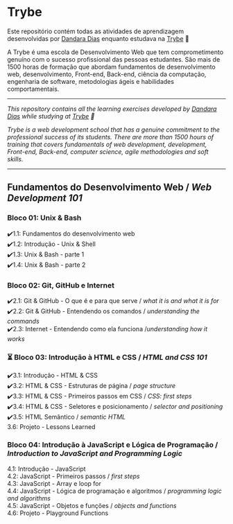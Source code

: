 # Trybe

Este repositório contém todas as atividades de aprendizagem desenvolvidas por <a href="https://www.linkedin.com/in/dandara-dias/">Dandara Dias</a> enquanto estudava na <a href="https://www.betrybe.com/">Trybe</a> 🚀

A Trybe é uma escola de Desenvolvimento Web que tem comprometimento genuíno com o sucesso profissional das pessoas estudantes. São mais de 1500 horas de formação que abordam fundamentos de desenvolvimento web, desenvolvimento, Front-end, Back-end, ciência da computação, engenharia de software, metodologias ágeis e habilidades comportamentais.

* * *

<em>This repository contains all the learning exercises developed by <a href="https://www.linkedin.com/in/dandara-dias/">Dandara Dias</a> while studying at <a href="https://www.betrybe.com/">Trybe</a> 🚀
  
Trybe is a web development school that has a genuine commitment to the professional success of its students. There are more than 1500 hours of training that covers fundamentals of web development, development, Front-end, Back-end, computer science, agile methodologies and soft skills.</em>

***

## Fundamentos do Desenvolvimento Web / <em>Web Development 101</em>

### Bloco 01: Unix & Bash
✔️1.1: Fundamentos do desenvolvimento web<br>
✔️1.2: Introdução - Unix & Shell<br>
✔️1.3: Unix & Bash - parte 1<br>
✔️1.4: Unix & Bash - parte 2<br>

### Bloco 02: Git, GitHub e Internet
✔️2.1: Git & GitHub - O que é e para que serve / <em>what it is and what it is for</em><br>
✔️2.2: Git & GitHub - Entendendo os comandos / <em>understanding the commands</em><br>
✔️2.3: Internet - Entendendo como ela funciona /<em>understanding how it works</em><br>

### ⏳ Bloco 03: Introdução à HTML e CSS / <em>HTML and CSS 101</em>
✔️3.1: Introdução - HTML & CSS <br>
✔️3.2: HTML & CSS - Estruturas de página / <em>page structure</em><br>
✔️3.3: HTML & CSS - Primeiros passos em CSS / <em>CSS: first steps</em><br>
✔️3.4: HTML & CSS - Seletores e posicionamento / <em>selector and positioning</em><br>
✔️3.5: HTML Semântico / <em>semantic HTML</em><br>
3.6: Projeto - Lessons Learned

### Bloco 04: Introdução à JavaScript e Lógica de Programação / <em>Introduction to JavaScript and Programming Logic</em>
4.1: Introdução - JavaScript <br>
4.2: JavaScript - Primeiros passos / <em>first steps</em><br>
4.3: JavaScript - Array e loop for <br>
4.4: JavaScript - Lógica de programação e algoritmos / <em>programming logic and algorithms</em><br>
4.5: JavaScript - Objetos e funções / <em>objects and functions</em><br>
4.6: Projeto - Playground Functions
